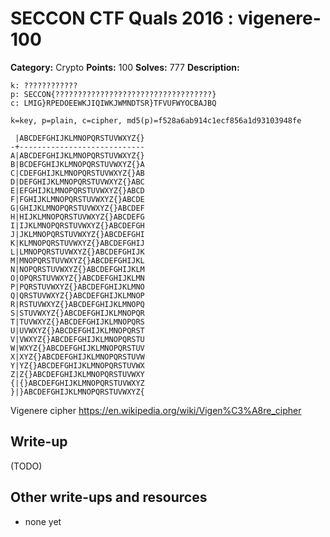 # SECCON CTF Quals 2016 : vigenere-100

**Category:** Crypto
**Points:** 100
**Solves:** 777
**Description:**

    k: ????????????
    p: SECCON{???????????????????????????????????}
    c: LMIG}RPEDOEEWKJIQIWKJWMNDTSR}TFVUFWYOCBAJBQ
    
    k=key, p=plain, c=cipher, md5(p)=f528a6ab914c1ecf856a1d93103948fe
    
     |ABCDEFGHIJKLMNOPQRSTUVWXYZ{}
    -+----------------------------
    A|ABCDEFGHIJKLMNOPQRSTUVWXYZ{}
    B|BCDEFGHIJKLMNOPQRSTUVWXYZ{}A
    C|CDEFGHIJKLMNOPQRSTUVWXYZ{}AB
    D|DEFGHIJKLMNOPQRSTUVWXYZ{}ABC
    E|EFGHIJKLMNOPQRSTUVWXYZ{}ABCD
    F|FGHIJKLMNOPQRSTUVWXYZ{}ABCDE
    G|GHIJKLMNOPQRSTUVWXYZ{}ABCDEF
    H|HIJKLMNOPQRSTUVWXYZ{}ABCDEFG
    I|IJKLMNOPQRSTUVWXYZ{}ABCDEFGH
    J|JKLMNOPQRSTUVWXYZ{}ABCDEFGHI
    K|KLMNOPQRSTUVWXYZ{}ABCDEFGHIJ
    L|LMNOPQRSTUVWXYZ{}ABCDEFGHIJK
    M|MNOPQRSTUVWXYZ{}ABCDEFGHIJKL
    N|NOPQRSTUVWXYZ{}ABCDEFGHIJKLM
    O|OPQRSTUVWXYZ{}ABCDEFGHIJKLMN
    P|PQRSTUVWXYZ{}ABCDEFGHIJKLMNO
    Q|QRSTUVWXYZ{}ABCDEFGHIJKLMNOP
    R|RSTUVWXYZ{}ABCDEFGHIJKLMNOPQ
    S|STUVWXYZ{}ABCDEFGHIJKLMNOPQR
    T|TUVWXYZ{}ABCDEFGHIJKLMNOPQRS
    U|UVWXYZ{}ABCDEFGHIJKLMNOPQRST
    V|VWXYZ{}ABCDEFGHIJKLMNOPQRSTU
    W|WXYZ{}ABCDEFGHIJKLMNOPQRSTUV
    X|XYZ{}ABCDEFGHIJKLMNOPQRSTUVW
    Y|YZ{}ABCDEFGHIJKLMNOPQRSTUVWX
    Z|Z{}ABCDEFGHIJKLMNOPQRSTUVWXY
    {|{}ABCDEFGHIJKLMNOPQRSTUVWXYZ
    }|}ABCDEFGHIJKLMNOPQRSTUVWXYZ{

Vigenere cipher
https://en.wikipedia.org/wiki/Vigen%C3%A8re_cipher

## Write-up

(TODO)

## Other write-ups and resources

* none yet

